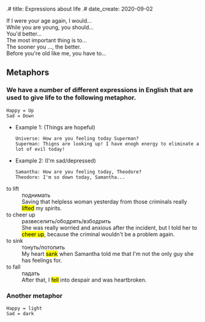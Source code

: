 .# title: Expressions about life
.# date_create: 2020-09-02

<dl>
<dt>If I were your age again, I would...

<dt>While you are young, you should...

<dt>You'd better...

<dt>The most important thing is to...

<dt>The sooner you ..., the better.

<dt>Before you're old like me, you have to...

</dl>

## Metaphors

### We have a number of different expressions in English that are used to give life to the following metaphor.

```
Happy = Up
Sad = Down
```

- Example 1:  (Things are hopeful)
  ```
  Universe: How are you feeling today Superman?
  Superman: Thigns are looking up! I have enogh energy to eliminate a lot of evil today!
  ```
- Example 2: (I'm sad/depressed)
  ```
  Samantha: How are you feeling today, Theodore?
  Theodore: I'm so down today, Samantha...
  ```

<dl>
<dt>to lift
<dd>поднимать
<dd>Saving that helpless woman yesterday from those criminals really <mark>lifted</mark> my spirits.

<dt>to cheer up
<dd>развеселить/ободрять/взбодрить
<dd>She was really worried and anxious after the incident, but I told her to <mark>cheer up</mark>, because the criminal wouldn't be a problem again.

<dt>to sink
<dd>тонуть/потопить
<dd>My heart <mark>sank</mark> when Samantha told me that I'm not the only guy she has feelings for.

<dt>to fall
<dd>падать
<dd>After that, I <mark>fell</mark> into despair and was heartbroken.
</dl>

### Another metaphor

```
Happy = light
Sad = dark
```
